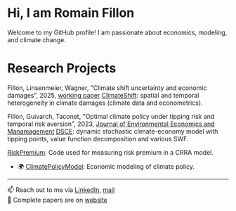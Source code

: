 # Hi, I am Romain Fillon

Welcome to my GitHub profile! I am passionate about economics, modeling, and climate change.

# Research Projects

Fillon, Linsenmeier, Wagner, "Climate shift uncertainty and economic damages”, 2025, [working paper](https://romainfillon.github.io/files/Paper3.pdf)
[ClimateShift](https://github.com/RomainFillon/climateshift): spatial and temporal heterogeneity in climate damages (climate data and econometrics).

Fillon, Guivarch, Taconet, "Optimal climate policy under tipping risk and temporal risk aversion", 2023, [Journal of Environmental Economics and Manamagement](https://www.sciencedirect.com/science/article/abs/pii/S0095069623000682) 
[DSCE](https://github.com/CIRED/DSCE): dynamic stochastic climate-economy model with tipping points, value function decomposition and various SWF. 


[RiskPremium](https://github.com/RomainFillon/RiskPremium): Code used for measuring risk premium in a CRRA model.
- 🌍 [ClimatePolicyModel](https://github.com/RomainFillon/ClimatePolicyModel): Economic modeling of climate policy.

---

📫 Reach out to me via [LinkedIn](https://www.linkedin.com/in/romain-fillon-10b898178/), [mail](mailto:rfillon@protonmail.com)  
📂 Complete papers are on [website](https://www.linkedin.com/in/romain-fillon-10b898178/)
